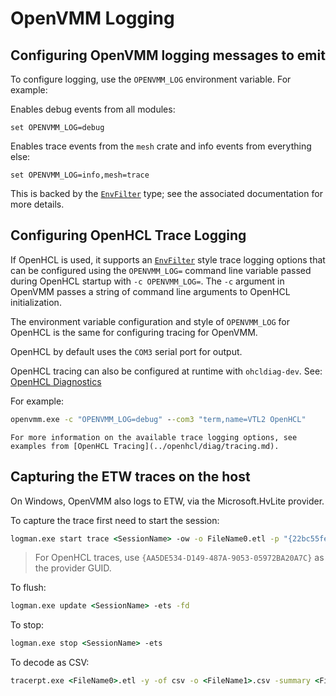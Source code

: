 # OpenVMM Logging

## Configuring OpenVMM logging messages to emit

To configure logging, use the `OPENVMM_LOG` environment variable. For example:

Enables debug events from all modules:

```
set OPENVMM_LOG=debug
```

Enables trace events from the `mesh` crate and info events from everything else:

```
set OPENVMM_LOG=info,mesh=trace
```

This is backed by the
[`EnvFilter`](https://docs.rs/tracing-subscriber/0.2.17/tracing_subscriber/struct.EnvFilter.html)
type; see the associated documentation for more details.

## Configuring OpenHCL Trace Logging

If OpenHCL is used, it supports an [`EnvFilter`](https://docs.rs/tracing-subscriber/0.2.17/tracing_subscriber/struct.EnvFilter.html) style trace logging options that can be configured using the `OPENVMM_LOG=` command line variable passed during OpenHCL startup with `-c OPENVMM_LOG=`. The `-c` argument in OpenVMM passes a string of command line arguments to OpenHCL initialization. 

The environment variable configuration and style of `OPENVMM_LOG` for OpenHCL is the same for configuring tracing for OpenVMM.

OpenHCL by default uses the `COM3` serial port for output.

OpenHCL tracing can also be configured at runtime with `ohcldiag-dev`. See: [OpenHCL Diagnostics](../openhcl/diag/ohcldiag_dev.md)

For example: 
```cmd
openvmm.exe -c "OPENVMM_LOG=debug" --com3 "term,name=VTL2 OpenHCL"
```

```admonish tip
For more information on the available trace logging options, see examples from [OpenHCL Tracing](../openhcl/diag/tracing.md).
```

## Capturing the ETW traces on the host

On Windows, OpenVMM also logs to ETW, via the Microsoft.HvLite provider.

To capture the trace first need to start the session:
```cmd
logman.exe start trace <SessionName> -ow -o FileName0.etl -p "{22bc55fe-2116-5adc-12fb-3fadfd7e360c}" 0xffffffffffffffff 0xff -nb 16 16 -bs 16 -mode 0x2 -ets
```
 > For OpenHCL traces, use `{AA5DE534-D149-487A-9053-05972BA20A7C}` as the provider GUID.

To flush:
```cmd
logman.exe update <SessionName> -ets -fd
```
To stop:
```cmd
logman.exe stop <SessionName> -ets
```
To decode as CSV:
```cmd
tracerpt.exe <FileName0>.etl -y -of csv -o <FileName1>.csv -summary <FileName2>.summary
```
